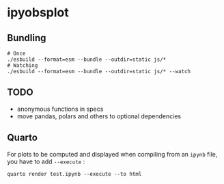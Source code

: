 # ipyobsplot


## Bundling

```shell
# Once
./esbuild --format=esm --bundle --outdir=static js/* 
# Watching
./esbuild --format=esm --bundle --outdir=static js/* --watch
```

## TODO

- anonymous functions in specs
- move pandas, polars and others to optional dependencies

## Quarto

For plots to be computed and displayed when compiling from an `ipynb` file, you have to add `--execute` :

```shell
quarto render test.ipynb --execute --to html
```